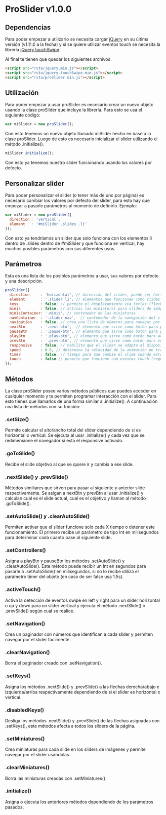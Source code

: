 # ProSlider v1.0.0

## Dependencias
Para poder empezar a utilizarlo se necesita cargar [jQuery](http://jquery.com) en su última versión (v1.11.0 a la fecha) y si se quiere utilizar eventos touch se necesita la librería [jQuery touchSwipe](http://labs.rampinteractive.co.uk/touchSwipe/demos).

Al final te tienen que quedar los siguientes archivos.

```html
<script src="ruta/jquery.min.js"></script>
<script src="ruta/jquery.touchSwipe.min.js"></script>
<script src="ruta/proSlider.min.js"></script>
```

## Utilización
Para poder empezar a usar proSlider es necesario crear un nuevo objeto usando la clase proSlider que incluye la librería. Para esto se usa el siguiente código:
```javascript
var miSlider = new proSlider();
```
Con esto tenemos un nuevo objeto llamado miSlider hecho en base a la clase proSlider. Luego de esto es necesario inicializar el slider utilizando el método .initialize().
```javascript
miSlider.initialize();
```
Con esto ya tenemos nuestro slider funcionando usando los valores por defecto.

## Personalizar slider
Para poder personalizar el slider (o tener más de uno por página) es necesario cambiar los valores por defecto del slider, para esto hay que empezar a pasarle parámetros al momento de definirlo. Ejemplo:
```javascript
var miSlider = new proSlider({
  direction : 'vertical',
  element   : '#miSlider .slides .li'
});
```
Con esto ya tendríamos un slider que solo funciona con los elementos li dentro de .slides dentro de #miSlider y que funciona en vertical, hay muchos posibles parámetros con sus diferentes usos.

## Parámetros
Esta es una lista de los posibles parámetros a usar, sus valores por defecto y una descripción.
```javascript
proSlider({
  direction     : 'horizontal', // dirección del slider, puede ser horizontal o vertical
  element       : '.slider li', // elementos que funcionan como slides
  keys          : false; // permite el desplazamiento vía teclas (flechas), true para activarlo
  minis         : false, // activas las miniaturas para sliders de imágenes, true para activarlo
  minisContainer: '.minis', // contenedor de las miniaturas
  navContainer  : '.slider nav',  // contenedor de la navegación del slider
  navigation    : false, // crea una lista de números para navegar por el slider, true para activar
  nextBtn       : '.next-btn',  // elemento que sirve como botón para pasar al siguiente slide
  pauseBtn      : '.pause-btn', // elemento que sirve como botón para pausar el autoslide
  playBtn       : '.play-btn', // elemento que sirve como botón para activar/reanudar el autoslide
  prevBtn       : '.prev-btn', // elemento que sirve como botón para volver al slide anterior
  responsive    : false, // habilita que el slider se adapte al dispositivo, true para activarlo
  speed         : 0.5, // determina la velocidad de la animación de transición, va en segundos
  timer         : false, // tiempo para que cambie el slide cuando esta activo el autoslide, cualquier valor en segundos lo activa
  touch         : false // permite que funcione con eventos touch (requiere dependencia externa), true para activar
});
```

## Métodos
La clase proSlider posee varios métodos públicos que puedes acceder en cualquier momento y te permiten programar interacción con el slider. Para esto tienes que llamarlos de una forma similar a .initialize(). A continuación una lista de métodos con su función:

### .setSize()
Permite calcular el alto/ancho total del slider dependiendo de si es horizontal o vertical. Se ejecuta al usar .initialize() y cada vez que se redimensione el navegador si esta el responsive activado.

### .goToSlide()
Recibe el slide objetivo al que se quiere ir y cambia a ese slide.

### .nextSlide() y .prevSlide()
Métodos similiares que sirven para pasar al siguiente y anterior slide respectivamente. Se asigan a nextBtn y prevBtn al usar .initialize() y calculan cual es el slide actual, cual es el objetivo y llaman al método .goToSlide().

### .setAutoSlide() y .clearAutoSlide()
Permiten activar que el slider funcione solo cada X tiempo o detener este funcionamiento. El primero recibe un parámetro de tipo Int en milisegundos para determinar cada cuanto pase al siguiente slide.

### .setControllers()
Asigna a playBtn y pauseBtn los métodos .setAutoSlide() y .clearAutoSlide(). Este método puede recibir un Int en segundos para pasarle a .setAutoSlide() en milisegundos, si no lo recibe utiliza el parámetro timer del objeto (en caso de ser false usa 1.5s).

### .activeTouch()
Activa la detección de eventos swipe en left y right para un slider horizontal o up y down para un slider vertical y ejecuta el método .nextSlide() o .prevSlide() según cual se realice.

### .setNavigation()
Crea un paginador con números que identifican a cada slider y permiten navegar por el slider facilmente.

### .clearNavigation()
Borra el paginador creado con .setNavigation().

### .setKeys()
Asigna los métodos .nextSlide() y .prevSlide() a las flechas derecha/abajo e izquierda/arriba respectivamente dependiendo de si el slider es horizontal o vertical.

### .disabledKeys()
Desliga los métodos .nextSlide() y .prevSlide() de las flechas asignadas con .setKeys(), este métodos afecta a todos los sliders de la página.

### .setMiniatures()
Crea miniaturas para cada slide en los sliders de imágenes y permite navegar por el slider usándolas.

### .clearMiniatures()
Borra las miniaturas creadas con .setMiniatures().

### .initialize()
Asigna o ejecuta los anteriores métodos dependiendo de los parámetros pasados.